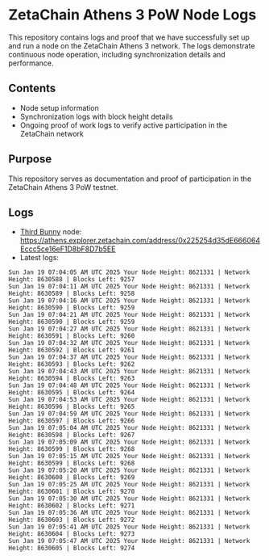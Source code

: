 # ZetaChain Athens 3 PoW Node Logs
This repository contains logs and proof that we have successfully set up and run a node on the ZetaChain Athens 3 network. The logs demonstrate continuous node operation, including synchronization details and performance.

## Contents
- Node setup information
- Synchronization logs with block height details
- Ongoing proof of work logs to verify active participation in the ZetaChain network

## Purpose
This repository serves as documentation and proof of participation in the ZetaChain Athens 3 PoW testnet.

## Logs

- [Third Bunny](https://thirdbunny.xyz/) node: https://athens.explorer.zetachain.com/address/0x225254d35dE666064Eccc5ce16eF1D8bF8D7b5EE
- Latest logs:
```
Sun Jan 19 07:04:05 AM UTC 2025 Your Node Height: 8621331 | Network Height: 8630588 | Blocks Left: 9257
Sun Jan 19 07:04:11 AM UTC 2025 Your Node Height: 8621331 | Network Height: 8630589 | Blocks Left: 9258
Sun Jan 19 07:04:16 AM UTC 2025 Your Node Height: 8621331 | Network Height: 8630590 | Blocks Left: 9259
Sun Jan 19 07:04:21 AM UTC 2025 Your Node Height: 8621331 | Network Height: 8630590 | Blocks Left: 9259
Sun Jan 19 07:04:27 AM UTC 2025 Your Node Height: 8621331 | Network Height: 8630591 | Blocks Left: 9260
Sun Jan 19 07:04:32 AM UTC 2025 Your Node Height: 8621331 | Network Height: 8630592 | Blocks Left: 9261
Sun Jan 19 07:04:37 AM UTC 2025 Your Node Height: 8621331 | Network Height: 8630593 | Blocks Left: 9262
Sun Jan 19 07:04:43 AM UTC 2025 Your Node Height: 8621331 | Network Height: 8630594 | Blocks Left: 9263
Sun Jan 19 07:04:48 AM UTC 2025 Your Node Height: 8621331 | Network Height: 8630595 | Blocks Left: 9264
Sun Jan 19 07:04:53 AM UTC 2025 Your Node Height: 8621331 | Network Height: 8630596 | Blocks Left: 9265
Sun Jan 19 07:04:59 AM UTC 2025 Your Node Height: 8621331 | Network Height: 8630597 | Blocks Left: 9266
Sun Jan 19 07:05:04 AM UTC 2025 Your Node Height: 8621331 | Network Height: 8630598 | Blocks Left: 9267
Sun Jan 19 07:05:09 AM UTC 2025 Your Node Height: 8621331 | Network Height: 8630599 | Blocks Left: 9268
Sun Jan 19 07:05:15 AM UTC 2025 Your Node Height: 8621331 | Network Height: 8630599 | Blocks Left: 9268
Sun Jan 19 07:05:20 AM UTC 2025 Your Node Height: 8621331 | Network Height: 8630600 | Blocks Left: 9269
Sun Jan 19 07:05:25 AM UTC 2025 Your Node Height: 8621331 | Network Height: 8630601 | Blocks Left: 9270
Sun Jan 19 07:05:30 AM UTC 2025 Your Node Height: 8621331 | Network Height: 8630602 | Blocks Left: 9271
Sun Jan 19 07:05:36 AM UTC 2025 Your Node Height: 8621331 | Network Height: 8630603 | Blocks Left: 9272
Sun Jan 19 07:05:41 AM UTC 2025 Your Node Height: 8621331 | Network Height: 8630604 | Blocks Left: 9273
Sun Jan 19 07:05:47 AM UTC 2025 Your Node Height: 8621331 | Network Height: 8630605 | Blocks Left: 9274
```
